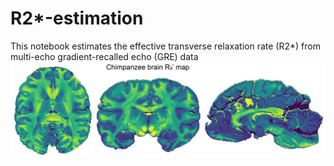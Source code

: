 # R2*-estimation
This notebook estimates the effective transverse relaxation rate (R2*) from multi-echo gradient-recalled echo (GRE) data
![](R2star.map.png)
